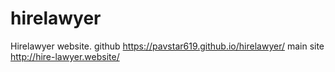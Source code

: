 # hirelawyer
Hirelawyer website. github https://pavstar619.github.io/hirelawyer/
main site http://hire-lawyer.website/
